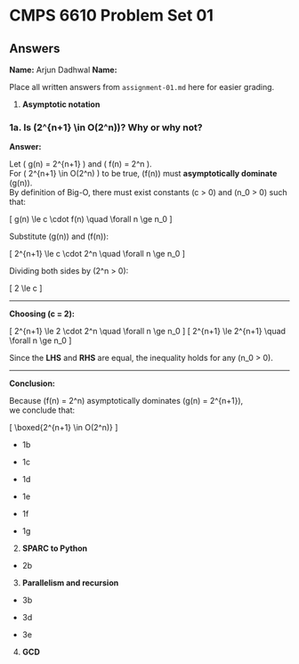   # CMPS 6610 Problem Set 01
## Answers

**Name:** Arjun Dadhwal
**Name:**


Place all written answers from `assignment-01.md` here for easier grading.

1. **Asymptotic notation**

### **1a.** Is \(2^{n+1} \in O(2^n)\)? Why or why not?

**Answer:**

Let \( g(n) = 2^{n+1} \) and \( f(n) = 2^n \).  
For \( 2^{n+1} \in O(2^n) \) to be true, \(f(n)\) must **asymptotically dominate** \(g(n)\).  
By definition of Big-O, there must exist constants \(c > 0\) and \(n_0 > 0\) such that:

\[
g(n) \le c \cdot f(n) \quad \forall n \ge n_0
\]

Substitute \(g(n)\) and \(f(n)\):

\[
2^{n+1} \le c \cdot 2^n \quad \forall n \ge n_0
\]

Dividing both sides by \(2^n > 0\):

\[
2 \le c
\]

---

**Choosing \(c = 2\):**

\[
2^{n+1} \le 2 \cdot 2^n \quad \forall n \ge n_0
\]
\[
2^{n+1} \le 2^{n+1} \quad \forall n \ge n_0
\]

Since the **LHS** and **RHS** are equal, the inequality holds for any \(n_0 > 0\).

---

**Conclusion:**

Because \(f(n) = 2^n\) asymptotically dominates \(g(n) = 2^{n+1}\),  
we conclude that:

\[
\boxed{2^{n+1} \in O(2^n)}
\]


  - 1b    
 
  - 1c

  - 1d

  - 1e

  - 1f

  - 1g

2. **SPARC to Python**

  - 2b

3. **Parallelism and recursion**

  - 3b

  - 3d

  - 3e
  
4. **GCD**
